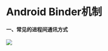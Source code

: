 # Android Binder机制

#### 一、常见的进程间通讯方式

> 

![](https://gitee.com/LuHenChang/blog_pic/raw/master/android_binder01.png)
